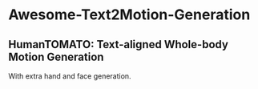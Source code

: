 # Awesome-Text2Motion-Generation

 
 ## HumanTOMATO: Text-aligned Whole-body Motion Generation 
 With extra hand and face generation. 

